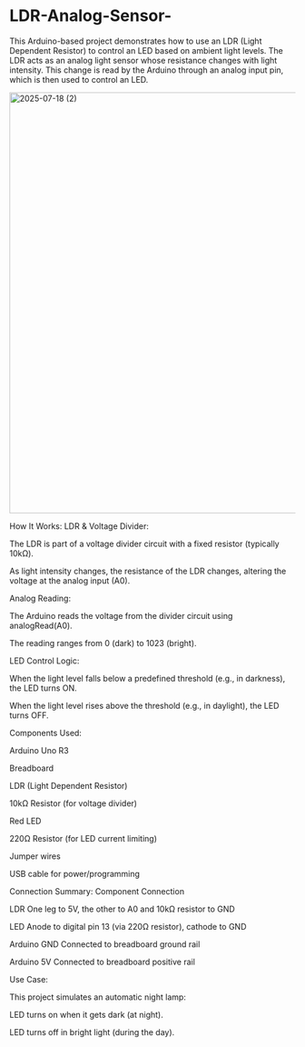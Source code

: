 # LDR-Analog-Sensor-
This Arduino-based project demonstrates how to use an LDR (Light Dependent Resistor) to control an LED based on ambient light levels. The LDR acts as an analog light sensor whose resistance changes with light intensity. This change is read by the Arduino through an analog input pin, which is then used to control an LED.

<img width="875" height="741" alt="2025-07-18 (2)" src="https://github.com/user-attachments/assets/cbb4344d-c409-4ef9-bd17-265d71214d9d" />

How It Works:
LDR & Voltage Divider:

The LDR is part of a voltage divider circuit with a fixed resistor (typically 10kΩ).

As light intensity changes, the resistance of the LDR changes, altering the voltage at the analog input (A0).

Analog Reading:

The Arduino reads the voltage from the divider circuit using analogRead(A0).

The reading ranges from 0 (dark) to 1023 (bright).

LED Control Logic:

When the light level falls below a predefined threshold (e.g., in darkness), the LED turns ON.

When the light level rises above the threshold (e.g., in daylight), the LED turns OFF.

Components Used:

Arduino Uno R3

Breadboard

LDR (Light Dependent Resistor)

10kΩ Resistor (for voltage divider)

Red LED

220Ω Resistor (for LED current limiting)

Jumper wires

USB cable for power/programming

Connection Summary:
Component	Connection

LDR	One leg to 5V, the other to A0 and 10kΩ resistor to GND

LED	Anode to digital pin 13 (via 220Ω resistor), cathode to GND

Arduino GND	Connected to breadboard ground rail

Arduino 5V	Connected to breadboard positive rail

Use Case:

This project simulates an automatic night lamp:

LED turns on when it gets dark (at night).

LED turns off in bright light (during the day).
